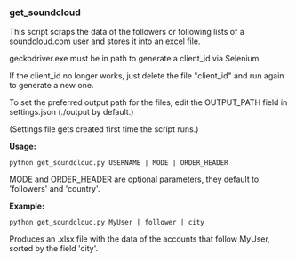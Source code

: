 ### get_soundcloud

This script scraps the data of the followers or following lists of a soundcloud.com user and stores it into an excel file.

geckodriver.exe must be in path to generate a client_id via Selenium. 

If the client_id no longer works, just delete the file "client_id" and run again to generate a new one.

To set the preferred output path for the files, edit the OUTPUT_PATH field in settings.json (./output by default.)

(Settings file gets created first time the script runs.)

**Usage:**
```
python get_soundcloud.py USERNAME | MODE | ORDER_HEADER
```
MODE and ORDER_HEADER are optional parameters, they default to 'followers' and 'country'.

**Example:**
```
python get_soundcloud.py MyUser | follower | city
```
Produces an .xlsx file with the data of the accounts that follow MyUser, sorted
by the field 'city'.